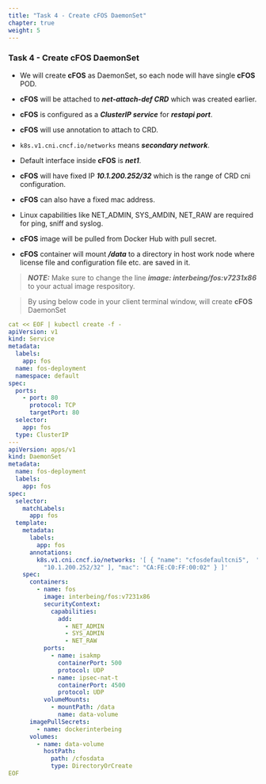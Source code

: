 ```yaml
---
title: "Task 4 - Create cFOS DaemonSet"
chapter: true
weight: 5
---
```


### Task 4 - Create cFOS DaemonSet

* We will create **cFOS** as DaemonSet, so each node will have single **cFOS** POD.

* **cFOS** will be attached to ***net-attach-def CRD*** which was created earlier.

* **cFOS** is configured as a ***ClusterIP service*** for ***restapi port***.

* **cFOS** will use annotation to attach to CRD. 

* `k8s.v1.cni.cncf.io/networks` means ***secondary network***.

* Default interface inside **cFOS** is ***net1***.

* **cFOS** will have fixed IP ***10.1.200.252/32*** which is the range of CRD cni configuration.

* **cFOS** can also have a fixed mac address.

* Linux capabilities like NET_ADMIN, SYS_AMDIN, NET_RAW are required for ping, sniff and syslog.

* **cFOS** image will be pulled from Docker Hub with pull secret.

* **cFOS** container will mount ***/data*** to a directory in host work node where license file and configuration file etc. are saved in it.

> **_NOTE:_** Make sure to change the line ***image: interbeing/fos:v7231x86*** to your actual image respository.

> By using below code in your client terminal window, will create **cFOS** DaemonSet

``` yaml
cat << EOF | kubectl create -f - 
apiVersion: v1
kind: Service
metadata:
  labels:
    app: fos
  name: fos-deployment
  namespace: default
spec:
  ports:
    - port: 80
      protocol: TCP
      targetPort: 80
  selector:
    app: fos
  type: ClusterIP
---
apiVersion: apps/v1
kind: DaemonSet
metadata:
  name: fos-deployment
  labels:
    app: fos
spec:
  selector:
    matchLabels:
      app: fos
  template:
    metadata:
      labels:
        app: fos
      annotations:
        k8s.v1.cni.cncf.io/networks: '[ { "name": "cfosdefaultcni5",  "ips": [
          "10.1.200.252/32" ], "mac": "CA:FE:C0:FF:00:02" } ]'
    spec:
      containers:
        - name: fos
          image: interbeing/fos:v7231x86
          securityContext:
            capabilities:
              add:
                - NET_ADMIN
                - SYS_ADMIN
                - NET_RAW
          ports:
            - name: isakmp
              containerPort: 500
              protocol: UDP
            - name: ipsec-nat-t
              containerPort: 4500
              protocol: UDP
          volumeMounts:
            - mountPath: /data
              name: data-volume
      imagePullSecrets:
        - name: dockerinterbeing
      volumes:
        - name: data-volume
          hostPath:
            path: /cfosdata
            type: DirectoryOrCreate
EOF
```  